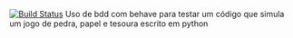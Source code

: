[![Build Status](https://travis-ci.org/conradoboeira/esom_behave_python.svg?branch=master)](https://travis-ci.org/conradoboeira/esom_behave_python)
Uso de bdd com behave para testar um código que simula um jogo de pedra, papel e tesoura escrito em python
